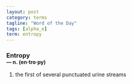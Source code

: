 ```yaml
---
layout: post
category: terms
tagline: "Word of the Day"
tags: [alpha_e]
term: entropy
---
```


<h3>Entropy<br/> <small>&mdash; n. (en<span>&middot;</span>tro<span>&middot;</span>py)</small></h3>
<p><ol><li>the first of several punctuated urine streams</li>
</ol></p>
